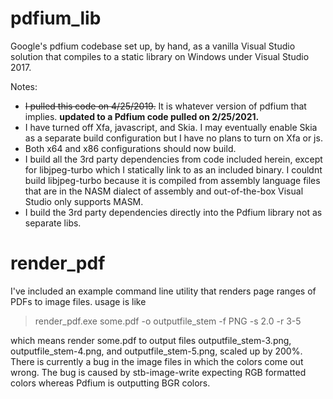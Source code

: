 # pdfium_lib
Google's pdfium codebase set up, by hand, as a vanilla Visual Studio solution that compiles to a static library on Windows under Visual Studio 2017.

Notes:
* ~~I pulled this code on 4/25/2019.~~ It is whatever version of pdfium that implies. **updated to a Pdfium code pulled on 2/25/2021.**
* I have turned off Xfa, javascript, and Skia. I may eventually enable Skia as a separate build configuration but I have no plans to turn on Xfa or js.
* Both x64 and x86 configurations should now build.
* I build all the 3rd party dependencies from code included herein, except for libjpeg-turbo which I statically link to as an included binary. I couldnt build libjpeg-turbo because it is compiled from assembly language files that are in the NASM dialect of assembly and out-of-the-box Visual Studio only supports MASM.
* I build the 3rd party dependencies directly into the Pdfium library not as separate libs.
# render_pdf

I've included an example command line utility that renders page ranges of PDFs to image files. usage is like

>render_pdf.exe some.pdf -o outputfile_stem -f PNG -s 2.0 -r 3-5

which means render some.pdf to output files outputfile_stem-3.png, outputfile_stem-4.png, and outputfile_stem-5.png, scaled up by 200%. There is currently a bug in the image files in which the colors come out wrong. The bug is caused by stb-image-write expecting RGB formatted colors whereas Pdfium is outputting BGR colors.
